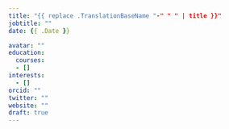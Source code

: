 ```yaml
---
title: "{{ replace .TranslationBaseName "-" " " | title }}"
jobtitle: ""
date: {{ .Date }}

avatar: ""
education:
  courses:
  - []
interests:
  - []
orcid: ""
twitter: ""
website: ""
draft: true
---
```

